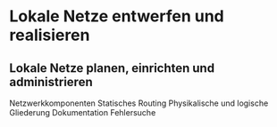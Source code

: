 # Lokale Netze entwerfen und realisieren

## Lokale Netze planen, einrichten und administrieren
Netzwerkkomponenten
Statisches Routing
Physikalische und logische Gliederung
Dokumentation
Fehlersuche